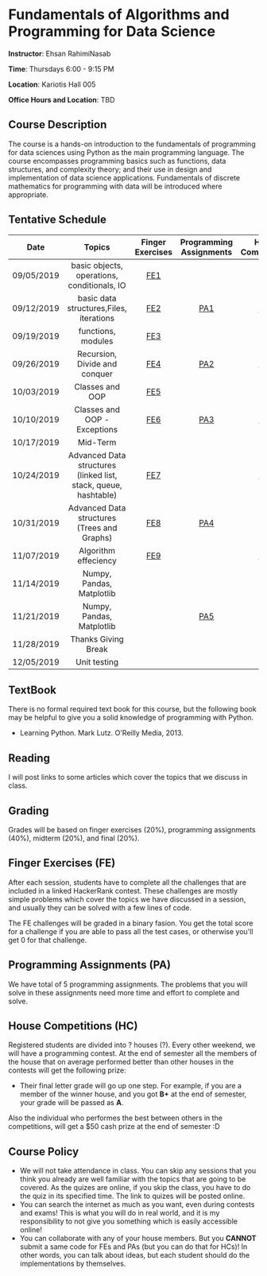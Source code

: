 # Fundamentals of Algorithms and Programming for Data Science

**Instructor**: Ehsan RahimiNasab

**Time**: Thursdays 6:00 - 9:15 PM

**Location**: Kariotis Hall 005

**Office Hours and Location**: TBD

## Course Description

The course is a hands-on introduction to the fundamentals of programming for data sciences using Python as the main programming language. The course encompasses programming basics such as functions, data structures, and complexity theory; and their use in design and implementation of data science applications. Fundamentals of discrete mathematics for programming with data will be introduced where appropriate.


## Tentative Schedule

|Date       |Topics                                     |Finger Exercises                       |Programming Assignments|House Competitions|
|:---------:|:-----------------------------------------:|:-------------------------------------:|:---------------------:|:----------------:|
|09/05/2019 |basic objects, operations, conditionals, IO|[FE1](http://www.hackerrank.com/ds5010f19-fe1)|                                                                          |                                               |
|09/12/2019 |basic data structures,Files, iterations    |[FE2](http://www.hackerrank.com/ds5010f19-fe2)|[PA1](http://www.hackerrank.com/ds5010f19-pa1)| [HC1](http://www.hackerrank.com/ds5010f19-hc1)|
|09/19/2019 |functions, modules                         |[FE3](http://www.hackerrank.com/ds5010f19-fe3)|                                                                          |                                               |
|09/26/2019 |Recursion, Divide and conquer              |[FE4](http://www.hackerrank.com/ds5010f19-fe4)|[PA2](http://www.hackerrank.com/ds5010f19-pa2)| [HC2](http://www.hackerrank.com/ds5010f19-hc2)|
|10/03/2019 |Classes and OOP                            |[FE5](http://www.hackerrank.com/ds5010f19-fe5)|                                                                          |                                               |
|10/10/2019 |Classes and OOP - Exceptions               |[FE6](http://www.hackerrank.com/ds5010f19-fe6)|[PA3](http://www.hackerrank.com/ds5010f19-pa3)| [HC3](http://www.hackerrank.com/ds5010f19-hc3)|
|10/17/2019 |Mid-Term                                   |                                              |                                                                          |                                               |
|10/24/2019 |Advanced Data structures (linked list, stack, queue, hashtable)|[FE7](http://www.hackerrank.com/ds5010f19-fe7)|                                                      | [HC4](http://www.hackerrank.com/ds5010f19-hc4)|
|10/31/2019 |Advanced Data structures (Trees and Graphs)|[FE8](http://www.hackerrank.com/ds5010f19-fe8)|[PA4](http://www.hackerrank.com/ds5010f19-pa4)|                                               |
|11/07/2019 |Algorithm effeciency                       |[FE9](http://www.hackerrank.com/ds5010f19-fe9)|                                                                          | [HC5](http://www.hackerrank.com/ds5010f19-hc5)|
|11/14/2019 |Numpy, Pandas, Matplotlib                  |                                       |                                                                                |                                               |
|11/21/2019 |Numpy, Pandas, Matplotlib                  |                                       |[PA5](http://www.hackerrank.com/ds5010f19-pa5)|                                               |
|11/28/2019 |Thanks Giving Break                        |                                       |                                                                                |                                               |
|12/05/2019 |Unit testing                               |                                       |                                                                                |                                               |


## TextBook
There is no formal required text book for this course, but the following book may be helpful to give you a solid knowledge of programming with Python.

- Learning Python. Mark Lutz. O'Reilly Media, 2013.

## Reading
I will post links to some articles which cover the topics that we discuss in class.

## Grading
Grades will be based on finger exercises (20%), programming assignments (40%), midterm (20%), and final (20%).

## Finger Exercises (FE)
After each session, students have to complete all the challenges that are included in a linked HackerRank contest. These challenges are mostly simple problems which cover the topics we have discussed in a session, and usually they can be solved with a few lines of code.

The FE challenges will be graded in a binary fasion. You get the total score for a challenge if you are able to pass all the test cases, or otherwise you'll get 0 for that challenge.

## Programming Assignments  (PA)
We have total of 5 programming assignments. The problems that you will solve in these assignments need more time and effort to complete and solve.

## House Competitions (HC)
Registered students are divided into ? houses (?). Every other weekend, we will have a programming contest. At the end of semester all the members of the house that on average performed better than other houses in the contests will get the following prize:

- Their final letter grade will go up one step. For example, if you are a member of the winner house, and you got **B+** at the end of semester, your grade will be passed as **A**.

Also the individual who performes the best between others in the competitions, will get a $50 cash prize at the end of semester :D

## Course Policy
- We will not take attendance in class. You can skip any sessions that you think you already are well familiar with the topics that are going to be covered. As the quizes are online, if you skip the class, you have to do the quiz in its specified time. The link to quizes will be posted online.
- You can search the internet as much as you want, even during contests and exams! This is what you will do in real world, and it is my responsibility to not give you something which is easily accessible online!
- You can collaborate with any of your house members. But you **CANNOT** submit a same code for FEs and PAs (but you can do that for HCs)! In other words, you can talk about ideas, but each student should do the implementations by themselves.

